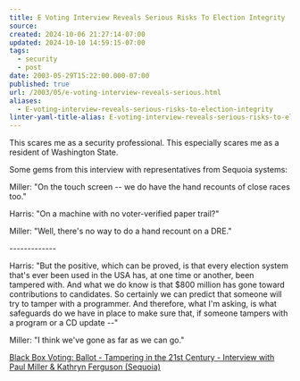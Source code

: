```yaml
---
title: E Voting Interview Reveals Serious Risks To Election Integrity
source: 
created: 2024-10-06 21:27:14-07:00
updated: 2024-10-10 14:59:15-07:00
tags:
  - security
  - post
date: 2003-05-29T15:22:00.000-07:00
published: true
url: /2003/05/e-voting-interview-reveals-serious.html
aliases:
  - E-voting-interview-reveals-serious-risks-to-election-integrity
linter-yaml-title-alias: E-voting-interview-reveals-serious-risks-to-election-integrity
---
```



This scares me as a security professional. This especially scares me as a resident of Washington State.  
  
Some gems from this interview with representatives from Sequoia systems:  
  
Miller: "On the touch screen -- we do have the hand recounts of close races too."  
  
Harris: "On a machine with no voter-verified paper trail?"  
  
Miller: "Well, there's no way to do a hand recount on a DRE."  
  
\-------------  
  
Harris: "But the positive, which can be proved, is that every election system that's ever been used in the USA has, at one time or another, been tampered with. And what we do know is that $800 million has gone toward contributions to candidates. So certainly we can predict that someone will try to tamper with a programmer. And therefore, what I'm asking, is what safeguards do we have in place to make sure that, if someone tampers with a program or a CD update --"  
  
Miller: "I think we've gone as far as we can go."  
  
[Black Box Voting: Ballot - Tampering in the 21st Century - Interview with Paul Miller & Kathryn Ferguson (Sequoia)](http://www.blackboxvoting.com/modules.php?name=News&file=article&sid=10 "Black Box Voting: Ballot - Tampering in the 21st Century - Interview with Paul Miller & Kathryn Ferguson (Sequoia)")